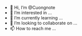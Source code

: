 - 👋 Hi, I’m @Cuongnote
- 👀 I’m interested in ...
- 🌱 I’m currently learning ...
- 💞️ I’m looking to collaborate on ...
- 📫 How to reach me ...

<!---
Cuongnote/Cuongnote is a ✨ special ✨ repository because its `README.md` (this file) appears on your GitHub profile.
You can click the Preview link to take a look at your changes.
--->
